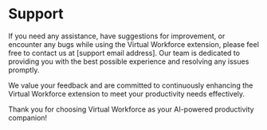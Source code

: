 # Support

If you need any assistance, have suggestions for improvement, or encounter any bugs while using the Virtual Workforce extension, please feel free to contact us at [support email address]. Our team is dedicated to providing you with the best possible experience and resolving any issues promptly.

We value your feedback and are committed to continuously enhancing the Virtual Workforce extension to meet your productivity needs effectively.

Thank you for choosing Virtual Workforce as your AI-powered productivity companion!

